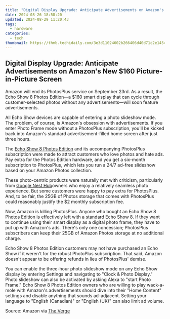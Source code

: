 ```yaml
---
title: "Digital Display Upgrade: Anticipate Advertisements on Amazon's New $160 Picture-in-Picture Screen"
date: 2024-08-26 18:58:20
updated: 2024-08-29 11:20:43
tags:
  - hardware
categories:
  - tech
thumbnail: https://thmb.techidaily.com/3e3d11024602b266406d40d71c2e14542454419c94adae0ee9c1f0200c006c8b.jpg
---
```


## Digital Display Upgrade: Anticipate Advertisements on Amazon's New $160 Picture-in-Picture Screen

Amazon will end its PhotosPlus service on September 23rd. As a result, the Echo Show 8 Photos Edition—a $160 smart display that can cycle through customer-selected photos without any advertisements—will soon feature advertisements.

 All Echo Show devices are capable of entering a photo slideshow mode. The problem, of course, is Amazon's obsession with advertisements. If you enter Photo Frame mode without a PhotosPlus subscription, you'll be kicked back into Amazon's standard advertisement-filled home screen after just three hours.

 The [Echo Show 8 Photos Edition](https://www.youtube.com/watch?v=BJ7qDTVi9Iw) and its accompanying PhotosPlus subscription were made to attract customers who love photos and hate ads. Pay extra for the Photos Edition hardware, and you get a six-month subscription to PhotosPlus, which lets you run a 24/7 ad-free slideshow based on your Amazon Photos collection.

 These photo-centric products were naturally met with criticism, particularly from [Google Nest Hub](https://tech-hub.techidaily.com/can-chatgpts-humor-bring-a-giggle-exploring-the-power-of-ai-in-comedy/)owners who enjoy a relatively seamless photo experience. But some customers were happy to pay extra for PhotosPlus. And, to be fair, the 25GB of Photos storage that comes with PhotosPlus could reasonably justify the $2 monthly subscription fee.

 Now, Amazon is killing PhotosPlus. Anyone who bought an Echo Show 8 Photos Edition is effectively left with a standard Echo Show 8\. If they want to continue using their smart display as a digital photo frame, they have to put up with Amazon's ads. There's only one concession; PhotosPlus subscribers can keep their 25GB of Amazon Photos storage at no additional charge.

 Echo Show 8 Photos Edition customers may not have purchased an Echo Show if it weren't for the robust PhotoPlus subscription. That said, Amazon doesn't appear to be offering refunds in lieu of PhotosPlus' demise.

 You can enable the three-hour photo slideshow mode on any Echo Show display by entering Settings and navigating to "Clock & Photo Display." Photo slideshow can also be activated by asking Alexa to "start Photo Frame." Echo Show 8 Photos Edition owners who are willing to play wack-a-mole with Amazon's advertisements should dive into their "Home Content" settings and disable anything that sounds ad-adjacent. Setting your language to "English (Canadian)" or "English (UK)" can also limit ad volume.

 Source: Amazon via [The Verge](https://www.theverge.com/2024/8/21/24225149/amazon-end-photosplus-subscription-echo-show-8-photos-edition)

<ins class="adsbygoogle"
     style="display:block"
     data-ad-format="autorelaxed"
     data-ad-client="ca-pub-7571918770474297"
     data-ad-slot="1223367746"></ins>



<ins class="adsbygoogle"
     style="display:block"
     data-ad-client="ca-pub-7571918770474297"
     data-ad-slot="8358498916"
     data-ad-format="auto"
     data-full-width-responsive="true"></ins>
